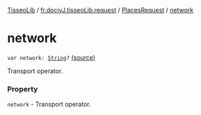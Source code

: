 [TisseoLib](../../index.md) / [fr.docjyJ.tisseoLib.request](../index.md) / [PlacesRequest](index.md) / [network](./network.md)

# network

`var network: `[`String`](https://kotlinlang.org/api/latest/jvm/stdlib/kotlin/-string/index.html)`?` [(source)](https://github.com/docjyj/tisseoLib/tree/master/src/main/kotlin/fr/docjyJ/tisseoLib/request/PlacesRequest.kt#L43)

Transport operator.

### Property

`network` - Transport operator.